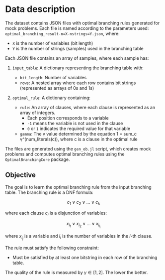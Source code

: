 # Data description

The dataset contains JSON files with optimal branching rules generated for mock problems. Each file is named according to the parameters used: `optimal_branching_result-n=X-nstrings=Y.json`, where:
- `X` is the number of variables (bit length)
- `Y` is the number of strings (samples) used in the branching table

Each JSON file contains an array of samples, where each sample has:

1. `input_table`: A dictionary representing the branching table with:
   - `bit_length`: Number of variables
   - `rows`: A nested array where each row contains bit strings (represented as arrays of 0s and 1s)

2. `optimal_rule`: A dictionary containing:
   - `rule`: An array of clauses, where each clause is represented as an array of integers. 
     - Each position corresponds to a variable
     - `-1` means the variable is not used in the clause
     - `0` or `1` indicates the required value for that variable
   - `gamma`: The γ value determined by the equation 1 = sum_c γ^(num_literals(c)), where c is a clause in the optimal rule

The files are generated using the `gen_ob.jl` script, which creates mock problems and computes optimal branching rules using the `OptimalBranchingCore` package.

## Objective

The goal is to learn the optimal branching rule from the input branching table. The branching rule is a DNF formula:

```math
c_1 \lor c_2 \lor ... \lor c_k
```
where each clause $c_i$ is a disjunction of variables:
```math
x_{i_1} \lor x_{i_2} \lor ... \lor x_{i_{l_i}}
```
where $x_{i_j}$ is a variable and $l_i$ is the number of variables in the $i$-th clause.

The rule must satisfy the following constraint:
- Must be satisfied by at least one bitstring in each row of the branching table.

The quality of the rule is measured by $\gamma \in [1, 2]$. The lower the better.